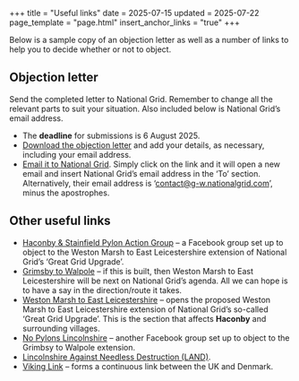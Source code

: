 +++
title = "Useful links"
date = 2025-07-15
updated = 2025-07-22
page_template = "page.html"
insert_anchor_links = "true"
+++

Below is a sample copy of an objection letter as well as a number of links to help you to decide whether or not to object.

## Objection letter

Send the completed letter to National Grid. Remember to change all the relevant parts to suit your situation. Also included below is National Grid’s email address.

- The **deadline** for submissions is 6 August 2025.
- <a href="/docs/objection-letter.pdf" download>Download the objection letter</a> and add your details, as necessary, including your email address.
- [Email it to National Grid](mailto:contact@g-w.nationalgrid.com). Simply click on the link and it will open a new email and insert National Grid’s email address in the ‘To’ section. Alternatively, their email address is ‘contact@g-w.nationalgrid.com’, minus the apostrophes.

## Other useful links

- [Haconby & Stainfield Pylon Action Group](https://www.facebook.com/groups/1400754671211902) – a Facebook group set up to object to the Weston Marsh to East Leicestershire extension of National Grid’s ‘Great Grid Upgrade’.
- [Grimsby to Walpole](https://www.nationalgrid.com/the-great-grid-upgrade/grimsby-to-walpole) – if this is built, then Weston Marsh to East Leicestershire will be next on National Grid’s agenda. All we can hope is to have a say in the direction/route it takes.
- [Weston Marsh to East Leicestershire](https://nationalgrid.com/wmel) – opens the proposed Weston Marsh to East Leicestershire extension of National Grid’s so-called ‘Great Grid Upgrade’. This is the section that affects **Haconby** and surrounding villages.
- [No Pylons Lincolnshire](https://www.facebook.com/groups/427539323082424) – another Facebook group set up to object to the Grimbsy to Walpole extension.
- [Lincolnshire Against Needless Destruction (LAND)](http://lincsland.co.uk).
- [Viking Link](https://www.nationalgrid.com/national-grid-ventures/viking-link) – forms a continuous link between the UK and Denmark.
